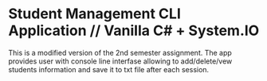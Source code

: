 # Student Management CLI Application // Vanilla C# + System.IO
This is a modified version of the 2nd semester assignment. The app provides user with console line interfase allowing to add/delete/vew students information and save it to txt file after each session.

